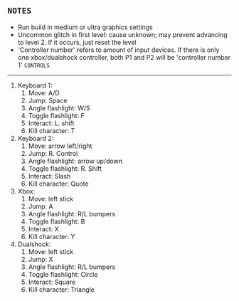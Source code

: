 ```NOTES```
----------
- Run build in medium or ultra graphics settings
- Uncommon glitch in first level: cause unknown; may prevent advancing to level 2. If it occurs, just reset the level
- 'Controller number' refers to amount of input devices. If there is only one xbox/dualshock controller, both P1 and P2 will be 'controller number 1'
```CONTROLS```
---------
1. Keyboard 1:
	1. Move: A/D
	2. Jump: Space
	3. Angle flashlight: W/S
	4. Toggle flashlight: F
	4. Interact: L. shift
	5. Kill character: T
6. Keyboard 2:
	1. Move: arrow left/right
	2. Jump: R. Control
	3. Angle flashlight: arrow up/down
	4. Toggle flashlight: R. Shift
	4. Interact: Slash
	5. Kill character: Quote
6. Xbox:
	1. Move: left stick
	2. Jump: A
	2. Angle flashlight: R/L bumpers
	3. Toggle flashlight: B
	4. Interact: X
	5. Kill character: Y
6. Dualshock:
	1. Move: left stick
	2. Jump: X
	3. Angle flashlight: R/L bumpers
	4. Toggle flashlight: Circle
	5. Interact: Square
	6. Kill character: Triangle
